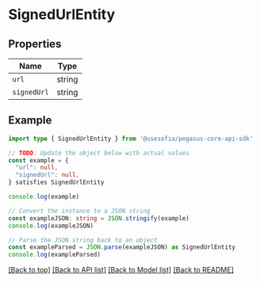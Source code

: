 
# SignedUrlEntity


## Properties

Name | Type
------------ | -------------
`url` | string
`signedUrl` | string

## Example

```typescript
import type { SignedUrlEntity } from '@usesofia/pegasus-core-api-sdk'

// TODO: Update the object below with actual values
const example = {
  "url": null,
  "signedUrl": null,
} satisfies SignedUrlEntity

console.log(example)

// Convert the instance to a JSON string
const exampleJSON: string = JSON.stringify(example)
console.log(exampleJSON)

// Parse the JSON string back to an object
const exampleParsed = JSON.parse(exampleJSON) as SignedUrlEntity
console.log(exampleParsed)
```

[[Back to top]](#) [[Back to API list]](../README.md#api-endpoints) [[Back to Model list]](../README.md#models) [[Back to README]](../README.md)


